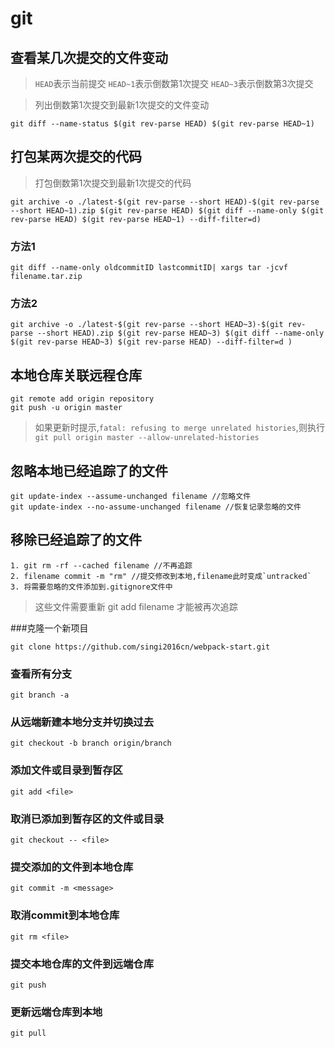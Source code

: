 # git

## 查看某几次提交的文件变动

> `HEAD`表示当前提交
> `HEAD~1`表示倒数第1次提交
> `HEAD~3`表示倒数第3次提交

> 列出倒数第1次提交到最新1次提交的文件变动

```
git diff --name-status $(git rev-parse HEAD) $(git rev-parse HEAD~1)
```

## 打包某两次提交的代码

> 打包倒数第1次提交到最新1次提交的代码

```
git archive -o ./latest-$(git rev-parse --short HEAD)-$(git rev-parse --short HEAD~1).zip $(git rev-parse HEAD) $(git diff --name-only $(git rev-parse HEAD) $(git rev-parse HEAD~1) --diff-filter=d)
```

### 方法1

```
git diff --name-only oldcommitID lastcommitID| xargs tar -jcvf filename.tar.zip
```

### 方法2

```
git archive -o ./latest-$(git rev-parse --short HEAD~3)-$(git rev-parse --short HEAD).zip $(git rev-parse HEAD~3) $(git diff --name-only $(git rev-parse HEAD~3) $(git rev-parse HEAD) --diff-filter=d )

``` 

## 本地仓库关联远程仓库

```
git remote add origin repository
git push -u origin master
```

> 如果更新时提示,`fatal: refusing to merge unrelated histories`,则执行`git pull origin master --allow-unrelated-histories`


## 忽略本地已经追踪了的文件

```
git update-index --assume-unchanged filename //忽略文件
git update-index --no-assume-unchanged filename //恢复记录忽略的文件
```

## 移除已经追踪了的文件

```
1. git rm -rf --cached filename //不再追踪
2. filename commit -m "rm" //提交修改到本地,filename此时变成`untracked`
3. 将需要忽略的文件添加到.gitignore文件中
```
> 这些文件需要重新 git add filename 才能被再次追踪

###克隆一个新项目
```
git clone https://github.com/singi2016cn/webpack-start.git
```

### 查看所有分支
```
git branch -a
```

### 从远端新建本地分支并切换过去
```
git checkout -b branch origin/branch
```

### 添加文件或目录到暂存区
```
git add <file>
```
### 取消已添加到暂存区的文件或目录
```
git checkout -- <file>
```

### 提交添加的文件到本地仓库
```
git commit -m <message>
```

### 取消commit到本地仓库
```
git rm <file>
```

### 提交本地仓库的文件到远端仓库
```
git push
```
### 更新远端仓库到本地
```
git pull
```
